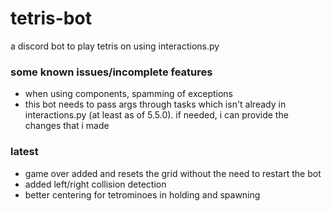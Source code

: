 # tetris-bot
a discord bot to play tetris on using interactions.py

### some known issues/incomplete features
- when using components, spamming of exceptions
- this bot needs to pass args through tasks which isn't already in interactions.py (at least as of 5.5.0). if needed, i can provide the changes that i made

### latest
- game over added and resets the grid without the need to restart the bot
- added left/right collision detection
- better centering for tetrominoes in holding and spawning
